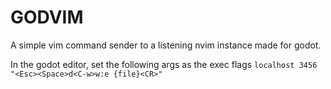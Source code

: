 # GODVIM

A simple vim command sender to a listening nvim instance made for godot.

In the godot editor, set the following args as the exec flags `localhost 3456 "<Esc><Space>d<C-w>w:e {file}<CR>"`
